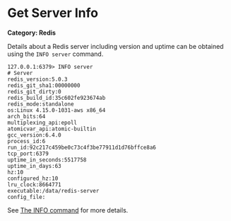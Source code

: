 # Get Server Info

__Category: Redis__

Details about a Redis server including version and uptime can be obtained using the `INFO server` command. 

```shell
127.0.0.1:6379> INFO server
# Server
redis_version:5.0.3
redis_git_sha1:00000000
redis_git_dirty:0
redis_build_id:35c602fe923674ab
redis_mode:standalone
os:Linux 4.15.0-1031-aws x86_64
arch_bits:64
multiplexing_api:epoll
atomicvar_api:atomic-builtin
gcc_version:6.4.0
process_id:6
run_id:92c217c459be0c73c4f3be77911d1d76bffce8a6
tcp_port:6379
uptime_in_seconds:5517758
uptime_in_days:63
hz:10
configured_hz:10
lru_clock:8664771
executable:/data/redis-server
config_file:
```

See [The INFO command](https://redis.io/commands/info) for more details.
